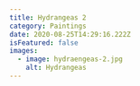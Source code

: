 ```yaml
---
title: Hydrangeas 2
category: Paintings
date: 2020-08-25T14:29:16.222Z
isFeatured: false
images:
  - image: hydraengeas-2.jpg
    alt: Hydrangeas
---
```

